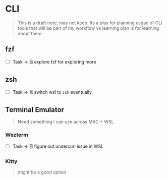 # CLI

> This is a draft note; may not keep. Its a play for planning usgae of CLI tools that will be part of my workflow vs learning plan is for learning about them

## fzf

- [ ] Task -> 🗒️ explore fzf for exploring more

## zsh

- [ ] Task -> 🗒️ switch wsl to `zsh` eventually

## Terminal Emulator

> Need something I can use across MAC + WSL

### Wezterm

- [ ] Task -> 🗒️ figure out undercurl issue in WSL

### Kitty

> might be a good option
